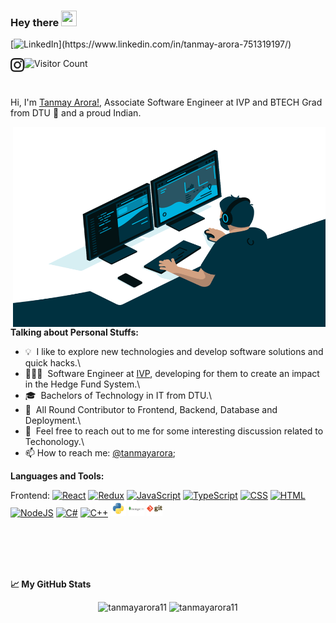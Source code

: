 ### Hey there <img src="https://media.giphy.com/media/hvRJCLFzcasrR4ia7z/giphy.gif" height="25px" width="25px">

[![LinkedIn]("https://custom-icon-badges.demolab.com/badge/LinkedIn-0A66C2?logo=linkedin-white&logoColor=fff")](https://www.linkedin.com/in/tanmay-arora-751319197/)

<a href="https://www.instagram.com/tanmay.arora11/">
  <img align="left" alt="Tanmay's Instagram" width="22px" src="https://raw.githubusercontent.com/zenPidgin/instagram_svg/8330bc7954493d18badc36dd73b4958130edb0a0/instagram.svg" />
</a>

![Visitor Count](https://profile-counter.glitch.me/tanmayarora11.tanmayarora11/count.svg)

<br />

Hi, I'm [Tanmay Arora!](https://tanmayarora11.github.io/), Associate Software Engineer at IVP and BTECH Grad from DTU 🚀 and a proud Indian.

  <img align="right" alt="GIF" src="https://github.com/tanmayarora11/tanmayarora11/blob/main/coding.gif?raw=true" width="500" height="320" />
  
**Talking about Personal Stuffs:**

- 💡 &nbsp;I like to explore new technologies and develop software solutions and quick hacks.\
- 👨🏽‍💻 &nbsp;Software Engineer at [IVP](https://www.ivp.in/), developing for them to create an impact in the Hedge Fund System.\
- 🎓 &nbsp;Bachelors of Technology in IT from DTU.\
- 🌱 &nbsp;All Round Contributor to Frontend, Backend, Database and Deployment.\
- 💬 &nbsp;Feel free to reach out to me for some interesting discussion related to Techonology.\
- 📫 How to reach me: [@tanmayarora](https://www.linkedin.com/in/tanmay-arora-751319197/);

**Languages and Tools:**  

Frontend: [![React](https://img.shields.io/badge/React-%2320232a.svg?logo=react&logoColor=%2361DAFB)](#) [![Redux](https://img.shields.io/badge/Redux-764ABC?logo=redux&logoColor=fff)](#) [![JavaScript](https://img.shields.io/badge/JavaScript-F7DF1E?logo=javascript&logoColor=000)](#)
[![TypeScript](https://img.shields.io/badge/TypeScript-3178C6?logo=typescript&logoColor=fff)](#)
[![CSS](https://img.shields.io/badge/CSS-639?logo=css&logoColor=fff)](#)
[![HTML](https://img.shields.io/badge/HTML-%23E34F26.svg?logo=html5&logoColor=white)](#)
[![NodeJS](https://img.shields.io/badge/Node.js-6DA55F?logo=node.js&logoColor=white)](#)
[![C#](https://custom-icon-badges.demolab.com/badge/C%23-%23239120.svg?logo=cshrp&logoColor=white)](#)
[![C++](https://img.shields.io/badge/C++-%2300599C.svg?logo=c%2B%2B&logoColor=white)](#)
<code><img height="25" src="https://raw.githubusercontent.com/github/explore/80688e429a7d4ef2fca1e82350fe8e3517d3494d/topics/python/python.png"></code>
<code><img height="25" src="https://raw.githubusercontent.com/github/explore/80688e429a7d4ef2fca1e82350fe8e3517d3494d/topics/mongodb/mongodb.png"></code>
<code><img height="25" src="https://raw.githubusercontent.com/github/explore/80688e429a7d4ef2fca1e82350fe8e3517d3494d/topics/git/git.png"></code>



<br/>
<br/>
<br/>
<br/>

**📈 My GitHub Stats**


<p align="center"> <img src="https://github-readme-stats.vercel.app/api?username=tanmayarora11&show_icons=true&theme=gotham" alt="tanmayarora11" />
<img src="https://github-readme-stats.vercel.app/api/top-langs/?username=tanmayarora11&layout=compact&show_icons=true&theme=gotham" alt="tanmayarora11" />
</p>

<!--
**tanmayarora11/tanmayarora11** is a ✨ _special_ ✨ repository because its `README.md` (this file) appears on your GitHub profile.

Here are some ideas to get you started:

- 🔭 I’m currently working on ...
- 🌱 I’m currently learning ...
- 👯 I’m looking to collaborate on ...
- 🤔 I’m looking for help with ...
- 💬 Ask me about ...
- 📫 How to reach me: ...
- 😄 Pronouns: ...
- ⚡ Fun fact: ...
-->
